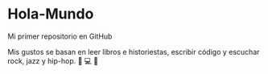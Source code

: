 # Hola-Mundo

Mi primer repositorio en GitHub

Mis gustos se basan en leer libros e historiestas, escribir código y escuchar rock, jazz y hip-hop. 📖 💻 🎸
